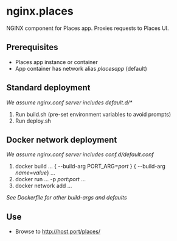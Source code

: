 # nginx.places
NGINX component for Places app. Proxies requests to Places UI.

## Prerequisites
* Places app instance or container
* App container has network alias _placesapp_ (default)

## Standard deployment 
_We assume nginx.conf server includes default.d/*_

1. Run build.sh (pre-set environment variables to avoid prompts)
1. Run deploy.sh

## Docker network deployment
_We assume nginx.conf server includes conf.d/default.conf_
 
1. docker build ... { --build-arg PORT_ARG=_port_ } { --build-arg _name_=_value_} ...
1. docker run ... -p _port_:_port_ ...
1. docker network add ...

_See Dockerfile for other build-args and defaults_

## Use

*  Browse to http://host.port/places/
